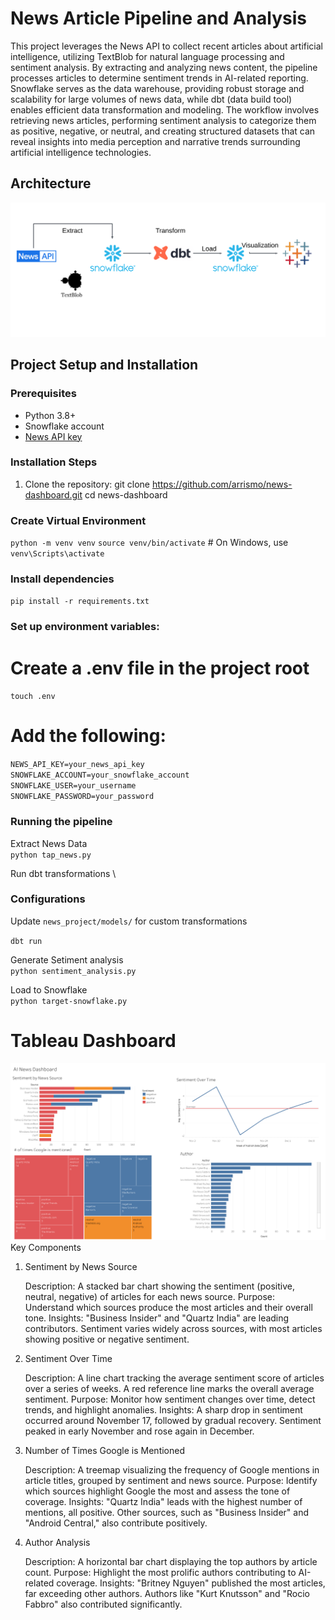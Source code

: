 # News Article Pipeline and Analysis



This project leverages the News API to collect recent articles about artificial intelligence, utilizing TextBlob for natural language processing and sentiment analysis. By extracting and analyzing news content, the pipeline processes articles to determine sentiment trends in AI-related reporting. Snowflake serves as the data warehouse, providing robust storage and scalability for large volumes of news data, while dbt (data build tool) enables efficient data transformation and modeling. The workflow involves retrieving news articles, performing sentiment analysis to categorize them as positive, negative, or neutral, and creating structured datasets that can reveal insights into media perception and narrative trends surrounding artificial intelligence technologies.

## Architecture
![Screenshot](news.png)

## Project Setup and Installation

### Prerequisites
- Python 3.8+
- Snowflake account
- [News API key](https://newsapi.org/)


### Installation Steps
1. Clone the repository:
git clone https://github.com/arrismo/news-dashboard.git
cd news-dashboard

### Create Virtual Environment 
`python -m venv venv`
`source venv/bin/activate`  # On Windows, use `venv\Scripts\activate`

### Install dependencies
`pip install -r requirements.txt`

### Set up environment variables:

# Create a .env file in the project root
`touch .env`

# Add the following:
`NEWS_API_KEY=your_news_api_key` \
`SNOWFLAKE_ACCOUNT=your_snowflake_account` \
`SNOWFLAKE_USER=your_username` \
`SNOWFLAKE_PASSWORD=your_password` 

### Running the pipeline

Extract News Data \
`python tap_news.py`

Run dbt transformations \
### Configurations

Update `news_project/models/` for custom transformations

`dbt run`



Generate Setiment analysis \
`python sentiment_analysis.py`

Load to Snowflake \
`python target-snowflake.py`

# Tableau Dashboard
![Screenshot](dashboard.png)
Key Components
1. Sentiment by News Source

    Description: A stacked bar chart showing the sentiment (positive, neutral, negative) of articles for each news source.
    Purpose: Understand which sources produce the most articles and their overall tone.
    Insights:
        "Business Insider" and "Quartz India" are leading contributors.
        Sentiment varies widely across sources, with most articles showing positive or negative sentiment.

2. Sentiment Over Time

    Description: A line chart tracking the average sentiment score of articles over a series of weeks. A red reference line marks the overall average sentiment.
    Purpose: Monitor how sentiment changes over time, detect trends, and highlight anomalies.
    Insights:
        A sharp drop in sentiment occurred around November 17, followed by gradual recovery.
        Sentiment peaked in early November and rose again in December.

3. Number of Times Google is Mentioned

    Description: A treemap visualizing the frequency of Google mentions in article titles, grouped by sentiment and news source.
    Purpose: Identify which sources highlight Google the most and assess the tone of coverage.
    Insights:
        "Quartz India" leads with the highest number of mentions, all positive.
        Other sources, such as "Business Insider" and "Android Central," also contribute positively.

4. Author Analysis

    Description: A horizontal bar chart displaying the top authors by article count.
    Purpose: Highlight the most prolific authors contributing to AI-related coverage.
    Insights:
        "Britney Nguyen" published the most articles, far exceeding other authors.
        Authors like "Kurt Knutsson" and "Rocio Fabbro" also contributed significantly.